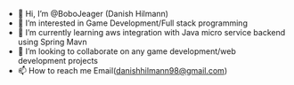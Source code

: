 - 👋 Hi, I’m @BoboJeager (Danish Hilmann)
- 👀 I’m interested in Game Development/Full stack programming
- 🌱 I’m currently learning aws integration with Java micro service backend using Spring Mavn
- 💞️ I’m looking to collaborate on any game development/web development projects
- 📫 How to reach me Email(danishhilmann98@gmail.com)

<!---
BoboJeager/BoboJeager is a ✨ special ✨ repository because its `README.md` (this file) appears on your GitHub profile.
You can click the Preview link to take a look at your changes.
--->
